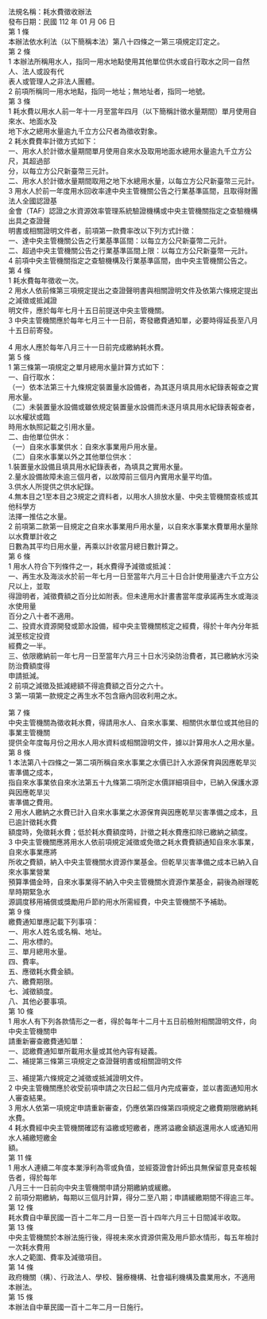 法規名稱：耗水費徵收辦法  
發布日期：民國 112 年 01 月 06 日  
第 1 條  
本辦法依水利法（以下簡稱本法）第八十四條之一第三項規定訂定之。  
第 2 條  
1 本辦法所稱用水人，指同一用水地點使用其他單位供水或自行取水之同一自然人、法人或設有代  
表人或管理人之非法人團體。  
2 前項所稱同一用水地點，指同一地址；無地址者，指同一地號。  
第 3 條  
1 耗水費以用水人前一年十一月至當年四月（以下簡稱計徵水量期間）單月使用自來水、地面水及  
地下水之總用水量逾九千立方公尺者為徵收對象。  
2 耗水費費率計徵方式如下：  
一、用水人於計徵水量期間單月使用自來水及取用地面水總用水量逾九千立方公尺，其超過部  
分，以每立方公尺新臺幣三元計。  
二、用水人於計徵水量期間取用之地下水總用水量，以每立方公尺新臺幣三元計。  
3 用水人於前一年度用水回收率達中央主管機關公告之行業基準區間，且取得財團法人全國認證基  
金會（TAF）認證之水資源效率管理系統驗證機構或中央主管機關指定之查驗機構出具之查證聲  
明書或相關證明文件者，前項第一款費率改以下列方式計徵：  
一、達中央主管機關公告之行業基準區間：以每立方公尺新臺幣二元計。  
二、超過中央主管機關公告之行業基準區間上限：以每立方公尺新臺幣一元計。  
4 前項中央主管機關指定之查驗機構及行業基準區間，由中央主管機關公告之。  
第 4 條  
1 耗水費每年徵收一次。  
2 用水人依前條第三項規定提出之查證聲明書與相關證明文件及依第六條規定提出之減徵或抵減證  
明文件，應於每年七月十五日前提送中央主管機關。  
3 中央主管機關應於每年七月三十一日前，寄發繳費通知單，必要時得延長至八月十五日前寄發。  


4 用水人應於每年八月三十一日前完成繳納耗水費。  
第 5 條  
1 第三條第一項規定之單月總用水量計算方式如下：  
一、自行取水：  
（一）依本法第三十九條規定裝置量水設備者，為其逐月填具用水紀錄表報查之實用水量。  
（二）未裝置量水設備或雖依規定裝置量水設備而未逐月填具用水紀錄表報查者，以水權狀或臨  
時用水執照記載之引用水量。  
二、由他單位供水：  
（一）自來水事業供水：自來水事業用戶用水量。  
（二）自來水事業以外之其他單位供水：  
1.裝置量水設備且填具用水紀錄表者，為填具之實用水量。  
2.量水設備故障未逾三個月者，以故障前三個月內實用水量平均值。  
3.供水人所提供之供水紀錄。  
4.無本目之1至本目之3規定之資料者，以用水人排放水量、中央主管機關查核或其他科學方  
法擇一推估之水量。  
2 前項第二款第一目規定之自來水事業用戶用水量，以自來水事業水費單用水量除以水費單計收之  
日數為其平均日用水量，再乘以計收當月總日數計算之。  
第 6 條  
1 用水人符合下列條件之一，耗水費得予減徵或抵減：  
一、再生水及海淡水於前一年七月一日至當年六月三十日合計使用量達六千立方公尺以上，並取  
得證明者，減徵費額之百分比如附表。但未達用水計畫書當年度承諾再生水或海淡水使用量  
百分之八十者不適用。  
二、投資水資源開發或節水設備，經中央主管機關核定之經費，得於十年內分年抵減至核定投資  
經費之一半。  
三、依限繳納前一年七月一日至當年六月三十日水污染防治費者，其已繳納水污染防治費額度得  
申請抵減。  
2 前項之減徵及抵減總額不得逾費額之百分之六十。  
3 第一項第一款規定之再生水不包含廠內回收利用之水。  


第 7 條  
中央主管機關為徵收耗水費，得請用水人、自來水事業、相關供水單位或其他目的事業主管機關  
提供全年度每月份之用水人用水資料或相關證明文件，據以計算用水人之用水量。  
第 8 條  
1 本法第八十四條之一第二項所稱自來水事業之水價已計入水源保育與因應乾旱災害準備之成本，  
指自來水事業依自來水法第五十九條第二項所定水價詳細項目中，已納入保護水源與因應乾旱災  
害準備之費用。  
2 用水人繳納之水費已計入自來水事業之水源保育與因應乾旱災害準備之成本，且已逾計徵耗水費  
額度時，免徵耗水費；低於耗水費額度時，計徵之耗水費應扣除已繳納之額度。  
3 中央主管機關應將用水人依前項規定減徵或免徵之耗水費費額通知自來水事業，自來水事業應將  
所收之費額，納入中央主管機關水資源作業基金。但乾旱災害準備之成本已納入自來水事業營業  
預算準備金時，自來水事業得不納入中央主管機關水資源作業基金，嗣後為辦理乾旱時期緊急水  
源調度移用補償或獎勵用戶節約用水所需經費，中央主管機關不予補助。  
第 9 條  
繳費通知單應記載下列事項：  
一、用水人姓名或名稱、地址。  
二、用水標的。  
三、單月總用水量。  
四、費率。  
五、應徵耗水費金額。  
六、繳費期限。  
七、減徵額度。  
八、其他必要事項。  
第 10 條  
1 用水人有下列各款情形之一者，得於每年十二月十五日前檢附相關證明文件，向中央主管機關申  
請重新審查繳費通知單：  
一、認繳費通知單所載用水量或其他內容有疑義。  
二、補提第三條第三項規定之查證聲明書或相關證明文件  


三、補提第六條規定之減徵或抵減證明文件。  
2 中央主管機關應於收受前項申請之次日起二個月內完成審查，並以書面通知用水人審查結果。  
3 用水人依第一項規定申請重新審查，仍應依第四條第四項規定之繳費期限繳納耗水費。  
4 耗水費經中央主管機關確認有溢繳或短繳者，應將溢繳金額返還用水人或通知用水人補繳短繳金  
額。  
第 11 條  
1 用水人連續二年度本業淨利為零或負值，並經簽證會計師出具無保留意見查核報告者，得於每年  
八月三十一日前向中央主管機關申請分期繳納或緩繳。  
2 前項分期繳納，每期以三個月計算，得分二至八期；申請緩繳期間不得逾三年。  
第 12 條  
耗水費自中華民國一百十二年二月一日至一百十四年六月三十日間減半收取。  
第 13 條  
中央主管機關於本辦法施行後，得視未來水資源供需及用戶節水情形，每五年檢討一次耗水費用  
水人之範圍、費率及減徵項目。  
第 14 條  
政府機關（構）、行政法人、學校、醫療機構、社會福利機構及農業用水，不適用本辦法。  
第 15 條  
本辦法自中華民國一百十二年二月一日施行。  


